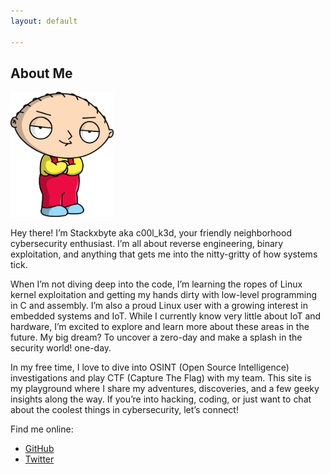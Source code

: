 ```yaml
---
layout: default

---
```


## About Me

<img src="/stewie.png" alt="NoImageFound" width="165spx" height="200px">


Hey there! I’m Stackxbyte aka c00l_k3d, your friendly neighborhood cybersecurity enthusiast. I’m all about reverse engineering, binary exploitation, and anything that gets me into the nitty-gritty of how systems tick.

When I’m not diving deep into the code, I’m learning the ropes of Linux kernel exploitation and getting my hands dirty with low-level programming in C and assembly. I’m also a proud Linux user with a growing interest in embedded systems and IoT. While I currently know very little about IoT and hardware, I’m excited to explore and learn more about these areas in the future. My big dream? To uncover a zero-day and make a splash in the security world! one-day. 

In my free time, I love to dive into OSINT (Open Source Intelligence) investigations and play CTF (Capture The Flag) with my team. This site is my playground where I share my adventures, discoveries, and a few geeky insights along the way. If you’re into hacking, coding, or just want to chat about the coolest things in cybersecurity, let’s connect!

Find me online:
- [GitHub](https://github.com/stackxbyte)
- [Twitter](https://x.com/c00l_k3d)
